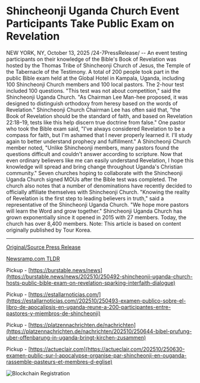 # Shincheonji Uganda Church Event Participants Take Public Exam on Revelation

NEW YORK, NY, October 13, 2025 /24-7PressRelease/ -- An event testing participants on their knowledge of the Bible's Book of Revelation was hosted by the Thomas Tribe of Shincheonji Church of Jesus, the Temple of the Tabernacle of the Testimony.  A total of 200 people took part in the public Bible exam held at the Global Hotel in Kampala, Uganda, including 100 Shincheonji Church members and 100 local pastors. The 2-hour test included 100 questions.   "This test was not about competition," said the Shincheonji Uganda Church. "As Chairman Lee Man-hee proposed, it was designed to distinguish orthodoxy from heresy based on the words of Revelation."  Shincheonji Church Chairman Lee has often said that, "the Book of Revelation should be the standard of faith, and based on Revelation 22:18–19, tests like this help discern true doctrine from false."  One pastor who took the Bible exam said, "I've always considered Revelation to be a compass for faith, but I'm ashamed that I never properly learned it. I'll study again to better understand prophecy and fulfillment."  A Shincheonji Church member noted, "Unlike Shincheonji members, many pastors found the questions difficult and couldn't answer according to scripture. Now that even ordinary believers like me can easily understand Revelation, I hope this knowledge will spread and bring change throughout Uganda's Christian community."  Seven churches hoping to collaborate with the Shincheonji Uganda Church signed MOUs after the Bible test was completed. The church also notes that a number of denominations have recently decided to officially affiliate themselves with Shincheonji Church.  "Knowing the reality of Revelation is the first step to leading believers in truth," said a representative of the Shincheonji Uganda Church. "We hope more pastors will learn the Word and grow together."  Shincheonji Uganda Church has grown exponentially since it opened in 2015 with 27 members. Today, the church has over 8,400 members.   Note: This article is based on content originally published by Tour Korea. 

---

[Original/Source Press Release](https://www.24-7pressrelease.com/press-release/527637/shincheonji-uganda-church-event-participants-take-public-exam-on-revelation)
                    

[Newsramp.com TLDR](https://newsramp.com/curated-news/shincheonji-hosts-revelation-bible-exam-in-uganda-sparks-church-partnerships/952dce4fdc435dc871bcf136fab0a5f8) 


Pickup - [https://burstable.news/news](https://burstable.news/news/202510/250492-shincheonji-uganda-church-hosts-public-bible-exam-on-revelation-sparking-interfaith-dialogue)

Pickup - [https://estallarnoticias.com/](https://estallarnoticias.com//202510/250493-examen-publico-sobre-el-libro-de-apocalipsis-en-uganda-reune-a-200-participantes-entre-pastores-y-miembros-de-shincheonji)

Pickup - [https://platzennachrichten.de/nachrichten](https://platzennachrichten.de/nachrichten/202510/250644-bibel-prufung-uber-offenbarung-in-uganda-bringt-kirchen-zusammen)

Pickup - [https://actueclair.com](https://actueclair.com/202510/250630-examen-public-sur-l-apocalypse-organise-par-shincheonji-en-ouganda-rassemble-pasteurs-et-membres-d-eglise)
 

 



![Blockchain Registration](https://cdn.newsramp.app/24-7PressRelease/qrcode/2510/13/open2l93.webp)